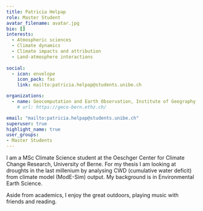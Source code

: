 ```yaml
---
title: Patricia Helpap
role: Master Student
avatar_filename: avatar.jpg
bio: []
interests:
  - Atmospheric sciences
  - Climate dynamics
  - Climate impacts and attribution
  - Land-atmosphere interactions
  
social:
  - icon: envelope
    icon_pack: fas
    link: mailto:patricia.helpap@students.unibe.ch

organizations:
  - name: Geocomputation and Earth Observation, Institute of Geography, University of Bern
    # url: https://geco-bern.ethz.ch/

email: "mailto:patricia.helpap@students.unibe.ch"
superuser: true
highlight_name: true
user_groups:
- Master Students
---
```



I am a MSc Climate Science student at the Oeschger Center for Climate Change Research, University of Berne. For my thesis I am looking at droughts in the last millenium by analysing CWD (cumulative water deficit) from climate model (ModE-Sim) output. My background is in Environmental Earth Science.

Aside from academics, I enjoy the great outdoors, playing music with friends and reading.
